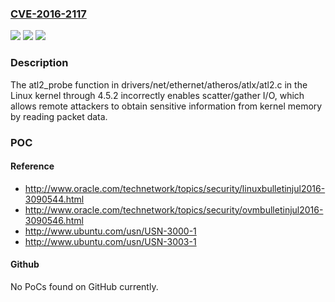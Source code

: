 ### [CVE-2016-2117](https://cve.mitre.org/cgi-bin/cvename.cgi?name=CVE-2016-2117)
![](https://img.shields.io/static/v1?label=Product&message=n%2Fa&color=blue)
![](https://img.shields.io/static/v1?label=Version&message=%3D%20n%2Fa%20&color=brighgreen)
![](https://img.shields.io/static/v1?label=Vulnerability&message=n%2Fa&color=brighgreen)

### Description

The atl2_probe function in drivers/net/ethernet/atheros/atlx/atl2.c in the Linux kernel through 4.5.2 incorrectly enables scatter/gather I/O, which allows remote attackers to obtain sensitive information from kernel memory by reading packet data.

### POC

#### Reference
- http://www.oracle.com/technetwork/topics/security/linuxbulletinjul2016-3090544.html
- http://www.oracle.com/technetwork/topics/security/ovmbulletinjul2016-3090546.html
- http://www.ubuntu.com/usn/USN-3000-1
- http://www.ubuntu.com/usn/USN-3003-1

#### Github
No PoCs found on GitHub currently.

